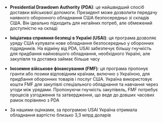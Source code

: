 - **Presidential Drawdown Authority (PDA)**: це найшвидший спосіб доставки військової допомоги. Президент може дозволити передачу наявного оборонного обладнання США безпосередньо зі складів США. Він ідеально підходить для негайних потреб, але обмежений доступністю на складі

- **Ініціатива сприяння безпеці в Україні (USAI)**: ця програма дозволяє уряду США купувати нове обладнання безпосередньо у оборонних підрядників. На відміну від PDA, USAI забезпечує більшу гнучкість для придбання найновішого обладнання, необхідного Україні, але закупівля та доставка займає більше часу

- **Іноземне військове фінансування (FMF)**: ця програма пропонує гранти або позики відповідним країнам, включно з Україною, для придбання оборонних товарів і послуг США. Україна використовує кошти FMF для закупівлі спеціального обладнання та навчання через угоди між урядами. Пропонуючи гнучкість закупівель, FMF потребує процесів узгодження та затвердження, що веде до довших часових рамок порівняно з PDA

- За нашими оцінками, за програмою USAI Україна отримала обладнання вартістю близько 3,3 млрд доларів